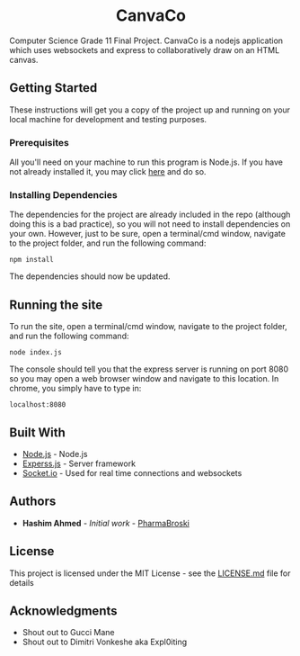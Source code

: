 <h1 align="center">
	<span style="width: 50%;">
		<span>CanvaCo</span>
	</span>
</h1>

Computer Science Grade 11 Final Project.
CanvaCo is a nodejs application which uses websockets and express to collaboratively draw on an HTML canvas.

## Getting Started

These instructions will get you a copy of the project up and running on your local machine for development and testing purposes.

### Prerequisites

All you'll need on your machine to run this program is Node.js. If you have not already installed it, you may click [here](https://nodejs.org/en/) and do so.


### Installing Dependencies

The dependencies for the project are already included in the repo (although doing this is a bad practice), so you will not need to install dependencies on your own. However, just to be sure, open a terminal/cmd window, navigate to the project folder, and run the following command:

```
npm install
```

The dependencies should now be updated.

## Running the site

To run the site, open a terminal/cmd window, navigate to the project folder, and run the following command:

```
node index.js
```

The console should tell you that the express server is running on port 8080 so you may open a web browser window and navigate to this location. In chrome, you simply have to type in:

```
localhost:8080
```


## Built With

* [Node.js](https://nodejs.org/en/) - Node.js
* [Experss.js](https://expressjs.com/) - Server framework
* [Socket.io](https://socket.io/) - Used for real time connections and websockets


## Authors

* **Hashim Ahmed** - *Initial work* - [PharmaBroski](https://github.com/pharmabroski)


## License

This project is licensed under the MIT License - see the [LICENSE.md](LICENSE.md) file for details

## Acknowledgments

* Shout out to Gucci Mane
* Shout out to Dimitri Vonkeshe aka Expl0iting
